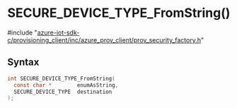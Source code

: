 # SECURE_DEVICE_TYPE_FromString()

\#include "[azure-iot-sdk-c/provisioning_client/inc/azure_prov_client/prov_security_factory.h](../iot-c-ref-prov-security-factory-h.md)"  

## Syntax

```C
int SECURE_DEVICE_TYPE_FromString(
  const char *        enumAsString,
  SECURE_DEVICE_TYPE  destination
);
```

